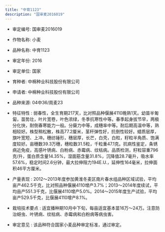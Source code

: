 ```yaml
---
title: "中育1123"
description: "国审麦2016019"
---
```

* 审定编号:  国审麦2016019

*  作物名称:  小麦

*  品种名称:  中育1123

*  审定年份:  2016

*  审定单位:  国家

* 育种者:  中棉种业科技股份有限公司

*  申请者:  中棉种业科技股份有限公司

*  品种来源:  04中36/周麦23

*  特征特性 : 
弱春性，全生育期217天，比对照品种偃展4110晚熟1天。幼苗半匍匐，苗势壮，叶片宽卷，叶色浓绿，冬季抗寒性中等。春季起身拔节早，两极分化快，耐倒春寒能力一般。分蘖力中等，成穗率中等。耐后期高温中等，熟相较好。株型稍松散，株高77.2厘米，茎秆弹性好，抗倒性较好。蜡质层厚，旗叶宽短、上冲。穗纺锤形，穗层厚，长芒，白壳，白粒，籽粒半角质、饱满度较好。亩穗数39.3万穗，穗粒数31.5粒，千粒重47.1克。抗病性鉴定，条锈病近免疫，高感叶锈病、白粉病、赤霉病、纹枯病。品质检测，籽粒容重796克/升，蛋白质含量14.35%，湿面筋含量31.8%，沉降值28.7毫升，吸水率57.6%，稳定时间2.6分钟，最大拉伸阻力194E.U.，延伸性164毫米，拉伸面积46平方厘米。
 
*  产量表现 : 
2012～2013年度参加黄淮冬麦区南片春水组品种区域试验，平均亩产462.5千克，比对照品种偃展4110增产3.7%；2013～2014年度续试，平均亩产551.3千克，比偃展4110增产5.0%。2014～2015年度生产试验，平均亩产529.5千克，比偃展4110增产8.1%。

*  栽培技术要点 : 
适宜播种期10月中下旬，每亩适宜基本苗16万～24万。注意防治蚜虫、叶锈病、纹枯病、赤霉病和白粉病等病虫害。

*  审定意见 : 
该品种符合国家小麦品种审定标准，通过审定。
